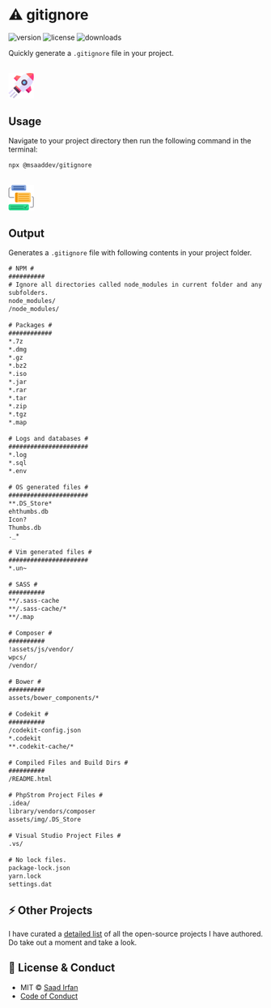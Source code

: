 # ⚠️ gitignore

![version](https://img.shields.io/npm/v/@msaaddev/gitignore?color=2FD566)
![license](https://img.shields.io/npm/l/@msaaddev/gitignore?color=2FD566)
![downloads](https://img.shields.io/npm/dt/@msaaddev/gitignore?color=2FD566)

Quickly generate a `.gitignore` file in your project.

<br>

<img src="./assets/rocket.png" width="10%" />

## Usage

Navigate to your project directory then run the following command in the terminal:

```sh
npx @msaaddev/gitignore
```

<br>

<img src="./assets/workflow.png" width="10%" />

## Output

Generates a `.gitignore` file with following contents in your project folder.

```.gitignore
# NPM #
##########
# Ignore all directories called node_modules in current folder and any subfolders.
node_modules/
/node_modules/

# Packages #
############
*.7z
*.dmg
*.gz
*.bz2
*.iso
*.jar
*.rar
*.tar
*.zip
*.tgz
*.map

# Logs and databases #
######################
*.log
*.sql
*.env

# OS generated files #
######################
**.DS_Store*
ehthumbs.db
Icon?
Thumbs.db
._*

# Vim generated files #
######################
*.un~

# SASS #
##########
**/.sass-cache
**/.sass-cache/*
**/.map

# Composer #
##########
!assets/js/vendor/
wpcs/
/vendor/

# Bower #
##########
assets/bower_components/*

# Codekit #
##########
/codekit-config.json
*.codekit
**.codekit-cache/*

# Compiled Files and Build Dirs #
##########
/README.html

# PhpStrom Project Files #
.idea/
library/vendors/composer
assets/img/.DS_Store

# Visual Studio Project Files #
.vs/

# No lock files.
package-lock.json
yarn.lock
settings.dat
```

## ⚡️ Other Projects

I have curated a [detailed list](https://github.com/msaaddev/open-source) of all the open-source projects I have authored. Do take out a moment and take a look.

## 🔑 License & Conduct

- MIT © [Saad Irfan](https://github.com/msaaddev)
- [Code of Conduct](https://github.com/msaaddev/gitignore/blob/master/code-of-conduct.md)
